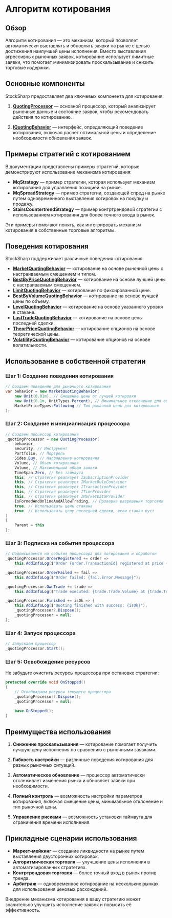 # Алгоритм котирования

## Обзор

Алгоритм котирования — это механизм, который позволяет автоматически выставлять и обновлять заявки на рынке с целью достижения наилучшей цены исполнения. Вместо выставления агрессивных рыночных заявок, котирование использует лимитные заявки, что помогает минимизировать проскальзывание и снизить торговые издержки.

## Основные компоненты

StockSharp предоставляет два ключевых компонента для котирования:

1. **[QuotingProcessor](xref:StockSharp.Algo.Strategies.Quoting.QuotingProcessor)** — основной процессор, который анализирует рыночные данные и состояние заявок, чтобы рекомендовать действия по котированию.

2. **[IQuotingBehavior](xref:StockSharp.Algo.Strategies.Quoting.IQuotingBehavior)** — интерфейс, определяющий поведение котирования, включая расчет оптимальной цены и определение необходимости обновления заявок.

## Примеры стратегий с котированием

В документации представлены примеры стратегий, которые демонстрируют использование механизма котирования:

- **MqStrategy** — пример стратегии, которая использует механизм котирования для управления позицией на рынке.
- **MqSpreadStrategy** — пример стратегии, создающей спред на рынке путем одновременного выставления котировок на покупку и продажу.
- **StairsCountertrendStrategy** — пример контртрендовой стратегии с использованием котирования для более точного входа в рынок.

Эти примеры помогают понять, как интегрировать механизм котирования в собственные торговые алгоритмы.

## Поведения котирования

StockSharp поддерживает различные поведения котирования:

- **[MarketQuotingBehavior](xref:StockSharp.Algo.Strategies.Quoting.MarketQuotingBehavior)** — котирование на основе рыночной цены с настраиваемым смещением и типом.
- **[BestByPriceQuotingBehavior](xref:StockSharp.Algo.Strategies.Quoting.BestByPriceQuotingBehavior)** — котирование на основе лучшей цены с настраиваемым смещением.
- **[LimitQuotingBehavior](xref:StockSharp.Algo.Strategies.Quoting.LimitQuotingBehavior)** — котирование по фиксированной цене.
- **[BestByVolumeQuotingBehavior](xref:StockSharp.Algo.Strategies.Quoting.BestByVolumeQuotingBehavior)** — котирование на основе лучшей цены по объему.
- **[LevelQuotingBehavior](xref:StockSharp.Algo.Strategies.Quoting.LevelQuotingBehavior)** — котирование на основе указанного уровня в стакане.
- **[LastTradeQuotingBehavior](xref:StockSharp.Algo.Strategies.Quoting.LastTradeQuotingBehavior)** — котирование на основе цены последней сделки.
- **[TheorPriceQuotingBehavior](xref:StockSharp.Algo.Strategies.Quoting.TheorPriceQuotingBehavior)** — котирование опционов на основе теоретической цены.
- **[VolatilityQuotingBehavior](xref:StockSharp.Algo.Strategies.Quoting.VolatilityQuotingBehavior)** — котирование опционов на основе волатильности.

## Использование в собственной стратегии

### Шаг 1: Создание поведения котирования

```csharp
// Создаем поведение для рыночного котирования
var behavior = new MarketQuotingBehavior(
	new Unit(0.01m), // Смещение цены от лучшей котировки
	new Unit(0.1m, UnitTypes.Percent), // Минимальное отклонение для обновления котировки
	MarketPriceTypes.Following // Тип рыночной цены для котирования
);
```

### Шаг 2: Создание и инициализация процессора

```csharp
// Создаем процессор котирования
_quotingProcessor = new QuotingProcessor(
	behavior,
	Security, // Инструмент
	Portfolio, // Портфель
	Sides.Buy, // Направление котирования
	Volume, // Объем котирования
	Volume, // Максимальный объем заявки
	TimeSpan.Zero, // Без таймаута
	this, // Стратегия реализует ISubscriptionProvider
	this, // Стратегия реализует IMarketRuleContainer
	this, // Стратегия реализует ITransactionProvider
	this, // Стратегия реализует ITimeProvider
	this, // Стратегия реализует IMarketDataProvider
	IsFormedAndOnlineAndAllowTrading, // Проверка разрешения торговли
	true, // Использовать цены стакана
	true  // Использовать цену последней сделки, если стакан пуст
)
{
	Parent = this
};
```

### Шаг 3: Подписка на события процессора

```csharp
// Подписываемся на события процессора для логирования и обработки
_quotingProcessor.OrderRegistered += order =>
	this.AddInfoLog($"Order {order.TransactionId} registered at price {order.Price}");

_quotingProcessor.OrderFailed += fail =>
	this.AddInfoLog($"Order failed: {fail.Error.Message}");

_quotingProcessor.OwnTrade += trade =>
	this.AddInfoLog($"Trade executed: {trade.Trade.Volume} at {trade.Trade.Price}");

_quotingProcessor.Finished += isOk => {
	this.AddInfoLog($"Quoting finished with success: {isOk}");
	_quotingProcessor?.Dispose();
	_quotingProcessor = null;
};
```

### Шаг 4: Запуск процессора

```csharp
// Запускаем процессор
_quotingProcessor.Start();
```

### Шаг 5: Освобождение ресурсов

Не забудьте очистить ресурсы процессора при остановке стратегии:

```csharp
protected override void OnStopped()
{
	// Освобождаем ресурсы текущего процессора
	_quotingProcessor?.Dispose();
	_quotingProcessor = null;
	
	base.OnStopped();
}
```

## Преимущества использования

1. **Снижение проскальзывания** — котирование помогает получить лучшую цену исполнения по сравнению с рыночными заявками.

2. **Гибкость настройки** — различные поведения котирования для разных рыночных ситуаций.

3. **Автоматическое обновление** — процессор автоматически отслеживает изменения рынка и обновляет заявки при необходимости.

4. **Полный контроль** — возможность настройки параметров котирования, включая смещение цены, минимальное отклонение и тип рыночной цены.

5. **Управление рисками** — возможность установки таймаута для ограничения времени исполнения.

## Прикладные сценарии использования

- **Маркет-мейкинг** — создание ликвидности на рынке путем выставления двусторонних котировок.
- **Алгоритмическая торговля** — улучшение цены исполнения в автоматизированных стратегиях.
- **Контртрендовая торговля** — более точный вход в рынок против тренда.
- **Арбитраж** — одновременное котирование на нескольких рынках для использования ценовых расхождений.

Внедрение механизма котирования в вашу стратегию может значительно улучшить исполнение заявок и повысить её эффективность.